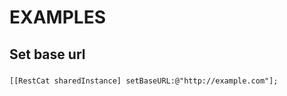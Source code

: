 EXAMPLES
=========

Set base url
-----------
###
	[[RestCat sharedInstance] setBaseURL:@"http://example.com"];
